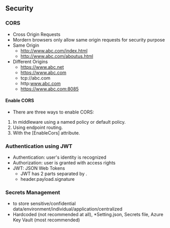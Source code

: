 ## Security
### CORS
- Cross Origin Requests
- Mordern browsers only allow same origin requests for security purpose
- Same Origin 
    - http://www.abc.com/index.html
    - http://www.abc.com/aboutus.html
- Different Origins
  - https://www.abc.net
  - https://www.abc.com
  - tcp://abc.com
  - http:www.abc.com
  - https://www.abc.com:8085

#### Enable CORS
- There are three ways to enable CORS:
1. In middleware using a named policy or default policy.
2. Using endpoint routing.
3. With the [EnableCors] attribute.


### Authentication using JWT
- Authentication: user's identity is recognized
- Authorization: user is granted with access rights
- JWT: JSON Web Tokens
  - JWT has 2 parts separated by .
  - header.payload.signature
### Secrets Management
- to store sensitive/confidential data/environment/individual/application/centralized
- Hardcoded (not recommended at all), *Setting.json, Secrets file, Azure Key Vault (most recommended)